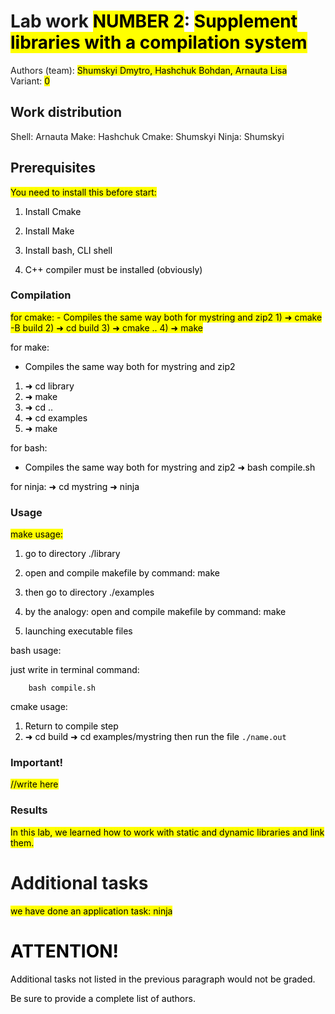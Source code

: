 # Lab work <mark>NUMBER 2</mark>: <mark>Supplement libraries with a compilation system</mark>
Authors (team): <mark>Shumskyi Dmytro, Hashchuk Bohdan, Arnauta Lisa</mark><br>
Variant: <mark>0</mark>

## Work distribution
  Shell: Arnauta
  Make: Hashchuk
  Cmake: Shumskyi
  Ninja: Shumskyi

## Prerequisites

<mark>
You need to install this before start:
  
  1. Install Cmake
     
  2. Install Make

  3. Install bash, CLI shell

  4. C++ compiler must be installed (obviously)
</mark>

### Compilation

<mark>
for cmake:
- Compiles the same way both for mystring and zip2
1) ➜ cmake -B build
2) ➜ cd build
3) ➜ cmake ..
4) ➜ make

for make:
- Compiles the same way both for mystring and zip2
1) ➜ cd library
2) ➜ make
3) ➜ cd ..
4) ➜ cd examples
5) ➜ make

for bash:
- Compiles the same way both for mystring and zip2
 ➜ bash compile.sh

for ninja:
 ➜ cd mystring
 ➜ ninja

</mark>


### Usage

<mark>
make usage:

  1. go to directory ./library

  2. open and compile makefile by command: make

  3. then go to directory ./examples

  4. by the analogy: open and compile makefile by command: make

  5. launching executable files

bash usage:

  just write in terminal command:

        bash compile.sh 

cmake usage:

  1) Return to compile step
  2)  ➜ cd build
      ➜ cd examples/mystring
      then run the file `./name.out`
  
</mark>

### Important!

<mark>//write here</mark>

### Results

<mark>In this lab, we learned how to work with static and dynamic libraries and link them.</mark>

# Additional tasks
<mark>
we have done an application task: ninja
<mark>

# ATTENTION!
  
Additional tasks not listed in the previous paragraph would not be graded.

Be sure to provide a complete list of authors.

